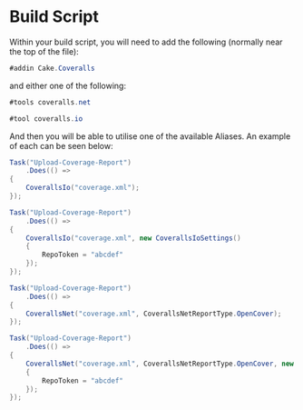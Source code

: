 # Build Script

Within your build script, you will need to add the following (normally near the top of the file):

```csharp
#addin Cake.Coveralls
```

and either one of the following:

```csharp
#tools coveralls.net
```

```csharp
#tool coveralls.io
```

And then you will be able to utilise one of the available Aliases.  An example of each can be seen below:

```csharp
Task("Upload-Coverage-Report")
    .Does(() =>
{
    CoverallsIo("coverage.xml");
});
```

```csharp
Task("Upload-Coverage-Report")
    .Does(() =>
{
    CoverallsIo("coverage.xml", new CoverallsIoSettings()
    {
        RepoToken = "abcdef"
    });
});
```

```csharp
Task("Upload-Coverage-Report")
    .Does(() =>
{
    CoverallsNet("coverage.xml", CoverallsNetReportType.OpenCover);
});
```

```csharp
Task("Upload-Coverage-Report")
    .Does(() =>
{
    CoverallsNet("coverage.xml", CoverallsNetReportType.OpenCover, new CoverallsNetSettings()
    {
        RepoToken = "abcdef"
    });
});
```